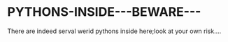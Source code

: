 # PYTHONS-INSIDE---BEWARE---
There are indeed serval werid pythons inside here;look at your own risk....
